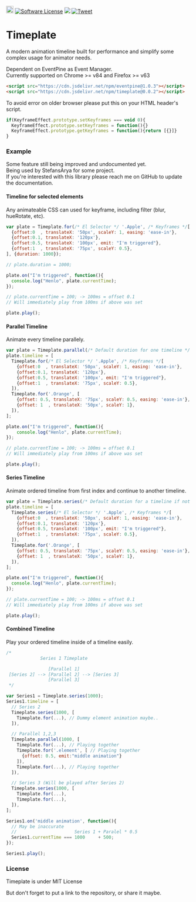 <a href='https://patreon.com/stefansarya'><img src='https://img.shields.io/endpoint.svg?url=https%3A%2F%2Fshieldsio-patreon.herokuapp.com%2Fstefansarya%2Fpledges&style=for-the-badge' height='20'></a>
[![Software License](https://img.shields.io/badge/License-MIT-brightgreen.svg)](LICENSE)
[![](https://data.jsdelivr.com/v1/package/npm/timeplate/badge)](https://www.jsdelivr.com/package/npm/timeplate)
[![Tweet](https://img.shields.io/twitter/url/http/shields.io.svg?style=social)](https://twitter.com/intent/tweet?text=A%20modern%20animation%20timeline%20built%20for%20performance%20and%20simplify%20some%20complex%20usage%20for%20animator%20needs.&url=https://github.com/ScarletsFiction/Timeplate&via=github&hashtags=timeplate,animation,library,browser,html5)

# Timeplate
A modern animation timeline built for performance and simplify some complex usage for animator needs.

Dependent on EventPine as Event Manager.<br>
Currently supported on Chrome >= v84 and Firefox >= v63

```html
<script src="https://cdn.jsdelivr.net/npm/eventpine@1.0.3"></script>
<script src="https://cdn.jsdelivr.net/npm/timeplate@0.0.2"></script>
```

To avoid error on older browser please put this on your HTML header's script.
```js
if(KeyframeEffect.prototype.setKeyframes === void 0){
  KeyframeEffect.prototype.setKeyframes = function(){}
  KeyframeEffect.prototype.getKeyframes = function(){return [{}]}
}
```

### Example
Some feature still being improved and undocumented yet.<br>
Being used by StefansArya for some project.<br>
If you're interested with this library please reach me on GitHub to update the documentation.<br>

#### Timeline for selected elements
Any animateable CSS can used for keyframe, including filter (blur, hueRotate, etc).

```js
var plate = Timeplate.for(/* El Selector */ '.Apple', /* Keyframes */[
  {offset:0  , translateX: '50px', scaleY: 1, easing: 'ease-in'},
  {offset:0.1, translateX: '120px'},
  {offset:0.5, translateX: '100px', emit: "I'm triggered"},
  {offset:1  , translateX: '75px', scaleY: 0.5},
], {duration: 1000});

// plate.duration = 1000;

plate.on("I'm triggered", function(){
  console.log("Henlo", plate.currentTime);
});

// plate.currentTime = 100; -> 100ms = offset 0.1
// Will immediately play from 100ms if above was set

plate.play();
```

#### Parallel Timeline
Animate every timeline parallely.

```js
var plate = Timeplate.parallel(/* Default duration for one timeline */ 1000);
plate.timeline = [
  Timeplate.for(/* El Selector */ '.Apple', /* Keyframes */[
    {offset:0  , translateX: '50px', scaleY: 1, easing: 'ease-in'},
    {offset:0.1, translateX: '120px'},
    {offset:0.5, translateX: '100px', emit: "I'm triggered"},
    {offset:1  , translateX: '75px', scaleY: 0.5},
  ]),
  Timeplate.for('.Orange', [
    {offset: 0.5, translateX: '75px', scaleY: 0.5, easing: 'ease-in'},
    {offset: 1  , translateX: '50px', scaleY: 1},
  ]),
];

plate.on("I'm triggered", function(){
	console.log("Henlo", plate.currentTime);
});

// plate.currentTime = 100; -> 100ms = offset 0.1
// Will immediately play from 100ms if above was set

plate.play();
```

#### Series Timeline
Animate ordered timeline from first index and continue to another timeline.

```js
var plate = Timeplate.series(/* Default duration for a timeline if not set */ 1000);
plate.timeline = [
  Timeplate.series(/* El Selector */ '.Apple', /* Keyframes */[
    {offset:0  , translateX: '50px', scaleY: 1, easing: 'ease-in'},
    {offset:0.1, translateX: '120px'},
    {offset:0.5, translateX: '100px', emit: "I'm triggered"},
    {offset:1  , translateX: '75px', scaleY: 0.5},
  ]),
  Timeplate.for('.Orange', [
    {offset: 0.5, translateX: '75px', scaleY: 0.5, easing: 'ease-in'},
    {offset: 1  , translateX: '50px', scaleY: 1},
  ]),
];

plate.on("I'm triggered", function(){
  console.log("Henlo", plate.currentTime);
});

// plate.currentTime = 100; -> 100ms = offset 0.1
// Will immediately play from 100ms if above was set

plate.play();
```

#### Combined Timeline
Play your ordered timeline inside of a timeline easily.

```js
/*
             Series 1 Timeplate

                [Parallel 1]
 [Series 2] --> [Parallel 2] --> [Series 3]
                [Parallel 3]
 */

var Series1 = Timeplate.series(1000);
Series1.timeline = [
  // Series 2
  Timeplate.series(1000, [
    Timeplate.for(...), // Dummy element animation maybe..
  ]),

  // Parallel 1,2,3
  Timeplate.parallel(1000, [
    Timeplate.for(...), // Playing together
    Timeplate.for('.element', [ // Playing together
      {offset: 0.5, emit:"middle animation"}
    ]),
    Timeplate.for(...), // Playing together
  ]),

  // Series 3 (Will be played after Series 2)
  Timeplate.series(1000, [
    Timeplate.for(...),
    Timeplate.for(...),
  ]),
];

Series1.on('middle animation', function(){
  // May be inaccurate
  //                      Series 1 + Paralel * 0.5
  Series1.currentTime === 1000     + 500;
});

Series1.play();
```

### License
Timeplate is under MIT License

But don't forget to put a link to the repository, or share it maybe.
